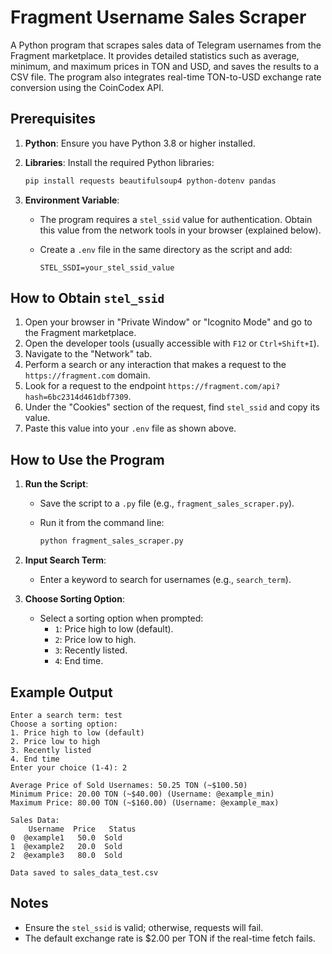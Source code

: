 
# Fragment Username Sales Scraper

A Python program that scrapes sales data of Telegram usernames from the Fragment marketplace. It provides detailed statistics such as average, minimum, and maximum prices in TON and USD, and saves the results to a CSV file. The program also integrates real-time TON-to-USD exchange rate conversion using the CoinCodex API.

## Prerequisites

1.  **Python**: Ensure you have Python 3.8 or higher installed.
2.  **Libraries**: Install the required Python libraries:
    
    ```bash
    pip install requests beautifulsoup4 python-dotenv pandas
    
    ```
    
3.  **Environment Variable**:
    -   The program requires a `stel_ssid` value for authentication. Obtain this value from the network tools in your browser (explained below).
    -   Create a `.env` file in the same directory as the script and add:
        
        ```
        STEL_SSDI=your_stel_ssid_value
        
        ```
        

## How to Obtain `stel_ssid`

1.  Open your browser in "Private Window" or "Icognito Mode" and go to the Fragment marketplace.
2.  Open the developer tools (usually accessible with `F12` or `Ctrl+Shift+I`).
3.  Navigate to the "Network" tab.
4.  Perform a search or any interaction that makes a request to the `https://fragment.com` domain.
5.  Look for a request to the endpoint `https://fragment.com/api?hash=6bc2314d461dbf7309`.
6.  Under the "Cookies" section of the request, find `stel_ssid` and copy its value.
7.  Paste this value into your `.env` file as shown above.

## How to Use the Program

1.  **Run the Script**:
    
    -   Save the script to a `.py` file (e.g., `fragment_sales_scraper.py`).
    -   Run it from the command line:
        
        ```bash
        python fragment_sales_scraper.py
        
        ```
        
2.  **Input Search Term**:
    
    -   Enter a keyword to search for usernames (e.g., `search_term`).
3.  **Choose Sorting Option**:
    
    -   Select a sorting option when prompted:
        -   `1`: Price high to low (default).
        -   `2`: Price low to high.
        -   `3`: Recently listed.
        -   `4`: End time.

## Example Output

```
Enter a search term: test
Choose a sorting option:
1. Price high to low (default)
2. Price low to high
3. Recently listed
4. End time
Enter your choice (1-4): 2

Average Price of Sold Usernames: 50.25 TON (~$100.50)
Minimum Price: 20.00 TON (~$40.00) (Username: @example_min)
Maximum Price: 80.00 TON (~$160.00) (Username: @example_max)

Sales Data:
    Username  Price   Status
0  @example1   50.0  Sold
1  @example2   20.0  Sold
2  @example3   80.0  Sold

Data saved to sales_data_test.csv

```

## Notes

-   Ensure the `stel_ssid` is valid; otherwise, requests will fail.
-   The default exchange rate is $2.00 per TON if the real-time fetch fails.